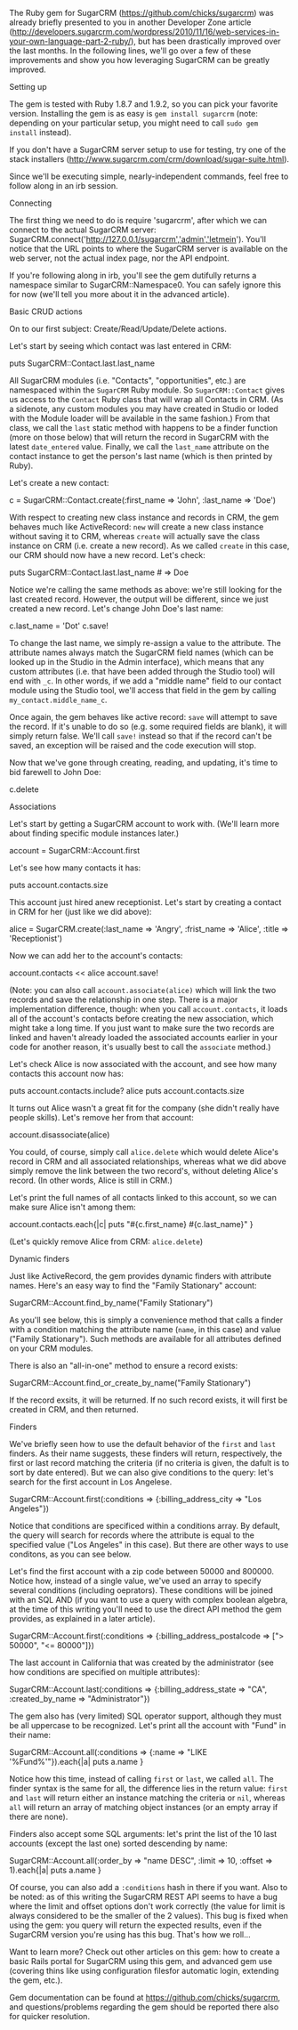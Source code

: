 The Ruby gem for SugarCRM (https://github.com/chicks/sugarcrm) was already briefly presented to you in another Developer Zone article (http://developers.sugarcrm.com/wordpress/2010/11/16/web-services-in-your-own-language-part-2-ruby/), but has been drastically improved over the last months. In the following lines, we'll go over a few of these improvements and show you how leveraging SugarCRM can be greatly improved.

Setting up

The gem is tested with Ruby 1.8.7 and 1.9.2, so you can pick your favorite version. Installing the gem is as easy is `gem install sugarcrm` (note: depending on your particular setup, you might need to call `sudo gem install` instead).

If you don't have a SugarCRM server setup to use for testing, try one of the stack installers (http://www.sugarcrm.com/crm/download/sugar-suite.html).

Since we'll be executing simple, nearly-independent commands, feel free to follow along in an irb session.

Connecting

The first thing we need to do is require 'sugarcrm', after which we can connect to the actual SugarCRM server: SugarCRM.connect('http://127.0.0.1/sugarcrm','admin','letmein'). You'll notice that the URL points to where the SugarCRM server is available on the web server, not the actual index page, nor the API endpoint.

If you're following along in irb, you'll see the gem dutifully returns a namespace similar to SugarCRM::Namespace0. You can safely ignore this for now (we'll tell you more about it in the advanced article).

Basic CRUD actions

On to our first subject: Create/Read/Update/Delete actions.

Let's start by seeing which contact was last entered in CRM:

puts SugarCRM::Contact.last.last_name

All SugarCRM modules (i.e. "Contacts", "opportunities", etc.) are namespaced within the `SugarCRM` Ruby module. So `SugarCRM::Contact` gives us access to the `Contact` Ruby class that will wrap all Contacts in CRM. (As a sidenote, any custom modules you may have created in Studio or loded with the Module loader will be available in the same fashion.) From that class, we call the `last` static method with happens to be a finder function (more on those below) that will return the record in SugarCRM with the latest `date_entered` value. Finally, we call the `last_name` attribute on the contact instance to get the person's last name (which is then printed by Ruby).

Let's create a new contact:

c = SugarCRM::Contact.create(:first_name => 'John', :last_name => 'Doe')

With respect to creating new class instance and records in CRM, the gem behaves much like ActiveRecord: `new` will create a new class instance without saving it to CRM, whereas `create` will actually save  the class instance on CRM (i.e. create a new record). As we called `create` in this case, our CRM should now have a new record. Let's check:

puts SugarCRM::Contact.last.last_name # => Doe

Notice we're calling the same methods as above: we're still looking for the last created record. However, the output will be different, since we just created a new record. Let's change John Doe's last name:

c.last_name = 'Dot'
c.save!

To change the last name, we simply re-assign a value to the attribute. The attribute names always match the SugarCRM field names (which can be looked up in the Studio in the Admin interface), which means that any custom attributes (i.e. that have been added through the Studio tool) will end with `_c`. In other words, if we add a "middle name" field to our contact module using the Studio tool, we'll access that field in the gem by calling `my_contact.middle_name_c`.

Once again, the gem behaves like active record: `save` will attempt to save the record. If it's unable to do so (e.g. some required fields are blank), it will simply return false. We'll call `save!` instead so that if the record can't be saved, an exception will be raised and the code execution will stop.

Now that we've gone through creating, reading, and updating, it's time to bid farewell to John Doe:

c.delete

Associations

Let's start by getting a SugarCRM account to work with. (We'll learn more about finding specific module instances later.)

account = SugarCRM::Account.first

Let's see how many contacts it has:

puts account.contacts.size

This account just hired anew receptionist. Let's start by creating a contact in CRM for her (just like we did above):

alice = SugarCRM.create(:last_name => 'Angry', :frist_name => 'Alice', :title => 'Receptionist')

Now we can add her to the account's contacts:

account.contacts << alice
account.save!

(Note: you can also call `account.associate(alice)` which will link the two records and save the relationship in one step. There is a major implementation difference, though: when you call `account.contacts`, it loads all of the account's contacts before creating the new association, which might take a long time. If you just want to make sure the two records are linked and haven't already loaded the associated accounts earlier in your code for another reason, it's usually best to call the `associate` method.)

Let's check Alice is now associated with the account, and see how many contacts this account now has:

puts account.contacts.include? alice
puts account.contacts.size

It turns out Alice wasn't a great fit for the company (she didn't really have people skills). Let's remove her from that account:

account.disassociate(alice)

You could, of course, simply call `alice.delete` which would delete Alice's record in CRM and all associated relationships, whereas what we did above simply remove the link between the two record's, without deleting Alice's record. (In other words, Alice is still in CRM.)

Let's print the full names of all contacts linked to this account, so we can make sure Alice isn't among them:

account.contacts.each{|c|
  puts "#{c.first_name} #{c.last_name}"
}

(Let's quickly remove Alice from CRM: `alice.delete`)

Dynamic finders

Just like ActiveRecord, the gem provides dynamic finders with attribute names. Here's an easy way to find the "Family Stationary" account:

SugarCRM::Account.find_by_name("Family Stationary")

As you'll see below, this is simply a convenience method that calls a finder with a condition matching the attribute name (`name`, in this case) and value ("Family Stationary"). Such methods are available for all attributes defined on your CRM modules.

There is also an "all-in-one" method to ensure a record exists:

SugarCRM::Account.find_or_create_by_name("Family Stationary")

If the record exsits, it will be returned. If no such record exists, it will first be created in CRM, and then returned.

Finders

We've briefly seen how to use the default behavior of the `first` and `last` finders. As their name suggests, these finders will return, respectively, the first or last record matching the criteria (if no criteria is given, the dafult is to sort by date entered). But we can also give conditions to the query: let's search for the first account in Los Angelese.

SugarCRM::Account.first(:conditions => {:billing_address_city => "Los Angeles"})

Notice that conditions are specificed within a conditions array. By default, the query will search for records where the attribute is equal to the specified value ("Los Angeles" in this case). But there are other ways to use conditons, as you can see below.

Let's find the first account with a zip code between 50000 and 800000. Notice how, instead of a single value, we've used an array to specify several conditions (including oeprators). These conditions will be joined with an SQL AND (if you want to use a query with complex boolean algebra, at the time of this writing you'll need to use the direct API method the gem provides, as explained in a later article).

SugarCRM::Account.first(:conditions => {:billing_address_postalcode => ["> 50000", "<= 80000"]})

The last account in California that was created by the administrator (see how conditions are specified on multiple attributes):

SugarCRM::Account.last(:conditions => {:billing_address_state => "CA", :created_by_name => "Administrator"})

The gem also has (very limited) SQL operator support, although they must be all uppercase to be recognized. Let's print all the account with "Fund" in their name:

SugarCRM::Account.all(:conditions => {:name => "LIKE '%Fund%'"}).each{|a| puts a.name }

Notice how this time, instead of calling `first` or `last`, we called `all`. The finder syntax is the same for all, the difference lies in the return value: `first` and `last` will return either an instance matching the criteria or `nil`, whereas `all` will return an array of matching object instances (or an empty array if there are none).

Finders also accept some SQL arguments: let's print the list of the 10 last accounts (except the last one) sorted descending by name:

SugarCRM::Account.all(:order_by => "name DESC", :limit => 10, :offset => 1).each{|a| puts a.name }

Of course, you can also add a `:conditions` hash in there if you want. Also to be noted: as of this writing the SugarCRM REST API seems to have a bug where the limit and offset options don't work correctly (the value for limit is always considered to be the smaller of the 2 values). This bug is fixed when using the gem: you query will return the expected results, even if the SugarCRM version you're using has this bug. That's how we roll...

Want to learn more? Check out other articles on this gem: how to create a basic Rails portal for SugarCRM using this gem, and advanced gem use (covering thins like using configuration filesfor automatic login, extending the gem, etc.).

Gem documentation can be found at https://github.com/chicks/sugarcrm, and questions/problems regarding the gem should be reported there also for quicker resolution.